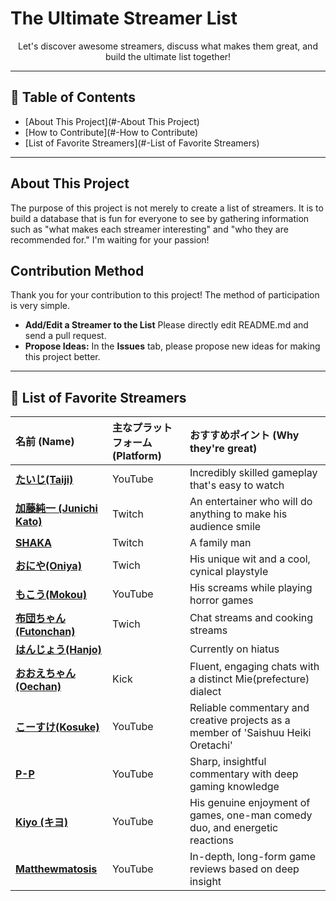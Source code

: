 # The Ultimate Streamer List

<p align="center">
  Let's discover awesome streamers, discuss what makes them great, and build the ultimate list together!
</p>

---
## 📜 Table of Contents
* [About This Project](#-About This Project)
* [How to Contribute](#-How to Contribute)
* [List of Favorite Streamers](#-List of Favorite Streamers)

---
## About This Project
The purpose of this project is not merely to create a list of streamers. It is to build a database that is fun for everyone to see by gathering information such as "what makes each streamer interesting" and "who they are recommended for." I'm waiting for your passion!

## Contribution Method
Thank you for your contribution to this project! The method of participation is very simple.

* **Add/Edit a Streamer to the List** Please directly edit README.md and send a pull request.
* **Propose Ideas:** In the **Issues** tab, please propose new ideas for making this project better.
---

## 📜 List of Favorite Streamers

| 名前 (Name) | 主なプラットフォーム (Platform) | おすすめポイント (Why they're great) |
| :--- | :--- | :--- |
| **[たいじ(Taiji)](https://www.twitch.tv/yaritaiji)**| YouTube | Incredibly skilled gameplay that's easy to watch |
| **[加藤純一 (Junichi Kato)](https://www.twitch.tv/kato_junichi0817)** | Twitch | An entertainer who will do anything to make his audience smile |
| **[SHAKA](https://www.twitch.tv/fps_shaka)** | Twitch | A family man |
| **[おにや(Oniya)](https://www.twitch.tv/oniyadayo)**| Twich | His unique wit and a cool, cynical playstyle | 
| **[もこう(Mokou)](https://youtube.com/@mokoustream)**| YouTube | His screams while playing horror games | 
| **[布団ちゃん(Futonchan)](https://www.twitch.tv/indegnasen0706)**| Twich | Chat streams and cooking streams | 
| **[はんじょう(Hanjo)]()**| | Currently on hiatus | 
| **[おおえちゃん(Oechan)](https://kick.com/oechan)**| Kick | Fluent, engaging chats with a distinct Mie(prefecture) dialect | 
| **[こーすけ(Kosuke)](https://www.youtube.com/@kosukesaiore)**| YouTube | Reliable commentary and creative projects as a member of 'Saishuu Heiki Oretachi' | 
| **[P-P](https://www.youtube.com/@P-Pchannel)**| YouTube | Sharp, insightful commentary with deep gaming knowledge | 
| **[Kiyo (キヨ)](https://www.youtube.com/@kiyo_saiore)** | YouTube | His genuine enjoyment of games, one-man comedy duo, and energetic reactions |
| **[Matthewmatosis](https://www.youtube.com/@Matthewmatosis)** | YouTube | In-depth, long-form game reviews based on deep insight |

